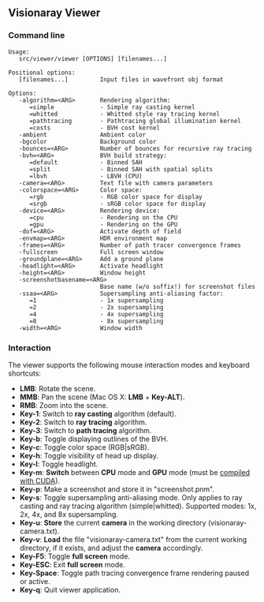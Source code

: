 Visionaray Viewer
-----------------

### Command line

```
Usage:
   src/viewer/viewer [OPTIONS] [filenames...]

Positional options:
   [filenames...]         Input files in wavefront obj format

Options:
   -algorithm=<ARG>       Rendering algorithm:
      =simple             - Simple ray casting kernel
      =whitted            - Whitted style ray tracing kernel
      =pathtracing        - Pathtracing global illumination kernel
      =costs              - BVH cost kernel
   -ambient               Ambient color
   -bgcolor               Background color
   -bounces=<ARG>         Number of bounces for recursive ray tracing
   -bvh=<ARG>             BVH build strategy:
      =default            - Binned SAH
      =split              - Binned SAH with spatial splits
      =lbvh               - LBVH (CPU)
   -camera=<ARG>          Text file with camera parameters
   -colorspace=<ARG>      Color space:
      =rgb                - RGB color space for display
      =srgb               - sRGB color space for display
   -device=<ARG>          Rendering device:
      =cpu                - Rendering on the CPU
      =gpu                - Rendering on the GPU
   -dof=<ARG>             Activate depth of field
   -envmap=<ARG>          HDR environment map
   -frames=<ARG>          Number of path tracer convergence frames
   -fullscreen            Full screen window
   -groundplane=<ARG>     Add a ground plane
   -headlight=<ARG>       Activate headlight
   -height=<ARG>          Window height
   -screenshotbasename=<ARG>
                          Base name (w/o suffix!) for screenshot files
   -ssaa=<ARG>            Supersampling anti-aliasing factor:
      =1                  - 1x supersampling
      =2                  - 2x supersampling
      =4                  - 4x supersampling
      =8                  - 8x supersampling
   -width=<ARG>           Window width
```

### Interaction

The viewer supports the following mouse interaction modes and keyboard shortcuts:

* **LMB**: Rotate the scene.
* **MMB**: Pan the scene (Mac OS X: **LMB** + **Key-ALT**).
* **RMB**: Zoom into the scene.
* **Key-1**: Switch to **ray casting** algorithm (default).
* **Key-2**: Switch to **ray tracing** algorithm.
* **Key-3**: Switch to **path tracing** algorithm.
* **Key-b**: Toggle displaying outlines of the BVH.
* **Key-c**: Toggle color space (RGB|sRGB).
* **Key-h**: Toggle visibility of head up display.
* **Key-l**: Toggle headlight.
* **Key-m**: **Switch** between **CPU** mode and **GPU** mode (must be [compiled with CUDA](#build-cuda)).
* **Key-p**: Make a screenshot and store it in "screenshot.pnm".
* **Key-s**: Toggle supersampling anti-aliasing mode. Only applies to ray casting and ray tracing algorithm (simple|whitted). Supported modes: 1x, 2x, 4x, and 8x supersampling.
* **Key-u**: **Store** the current **camera** in the working directory (visionaray-camera.txt).
* **Key-v**: **Load** the file "visionaray-camera.txt" from the current working directory, if it exists, and adjust the **camera** accordingly.
* **Key-F5**: Toggle **full screen** mode.
* **Key-ESC**: Exit **full screen** mode.
* **Key-Space**: Toggle path tracing convergence frame rendering paused or active.
* **Key-q**: Quit viewer application.
